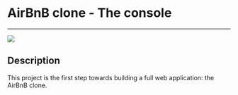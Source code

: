 <h1>  AirBnB clone - The console </h1>

<hr />
<img src="/images/console.png" border="0">

<h2> Description </h2>
This project is the first step towards building a full web application: the AirBnB clone.

